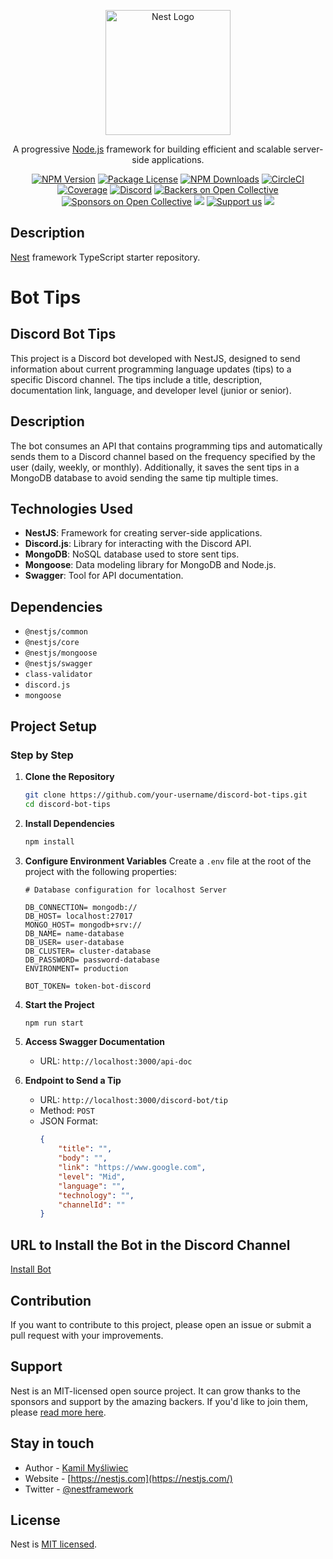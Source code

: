 <p align="center">
  <a href="http://nestjs.com/" target="blank"><img src="https://nestjs.com/img/logo-small.svg" width="200" alt="Nest Logo" /></a>
</p>

[circleci-image]: https://img.shields.io/circleci/build/github/nestjs/nest/master?token=abc123def456
[circleci-url]: https://circleci.com/gh/nestjs/nest

  <p align="center">A progressive <a href="http://nodejs.org" target="_blank">Node.js</a> framework for building efficient and scalable server-side applications.</p>
    <p align="center">
<a href="https://www.npmjs.com/~nestjscore" target="_blank"><img src="https://img.shields.io/npm/v/@nestjs/core.svg" alt="NPM Version" /></a>
<a href="https://www.npmjs.com/~nestjscore" target="_blank"><img src="https://img.shields.io/npm/l/@nestjs/core.svg" alt="Package License" /></a>
<a href="https://www.npmjs.com/~nestjscore" target="_blank"><img src="https://img.shields.io/npm/dm/@nestjs/common.svg" alt="NPM Downloads" /></a>
<a href="https://circleci.com/gh/nestjs/nest" target="_blank"><img src="https://img.shields.io/circleci/build/github/nestjs/nest/master" alt="CircleCI" /></a>
<a href="https://coveralls.io/github/nestjs/nest?branch=master" target="_blank"><img src="https://coveralls.io/repos/github/nestjs/nest/badge.svg?branch=master#9" alt="Coverage" /></a>
<a href="https://discord.gg/G7Qnnhy" target="_blank"><img src="https://img.shields.io/badge/discord-online-brightgreen.svg" alt="Discord"/></a>
<a href="https://opencollective.com/nest#backer" target="_blank"><img src="https://opencollective.com/nest/backers/badge.svg" alt="Backers on Open Collective" /></a>
<a href="https://opencollective.com/nest#sponsor" target="_blank"><img src="https://opencollective.com/nest/sponsors/badge.svg" alt="Sponsors on Open Collective" /></a>
  <a href="https://paypal.me/kamilmysliwiec" target="_blank"><img src="https://img.shields.io/badge/Donate-PayPal-ff3f59.svg"/></a>
    <a href="https://opencollective.com/nest#sponsor"  target="_blank"><img src="https://img.shields.io/badge/Support%20us-Open%20Collective-41B883.svg" alt="Support us"></a>
  <a href="https://twitter.com/nestframework" target="_blank"><img src="https://img.shields.io/twitter/follow/nestframework.svg?style=social&label=Follow"></a>
</p>
  <!--[![Backers on Open Collective](https://opencollective.com/nest/backers/badge.svg)](https://opencollective.com/nest#backer)
  [![Sponsors on Open Collective](https://opencollective.com/nest/sponsors/badge.svg)](https://opencollective.com/nest#sponsor)-->

## Description

[Nest](https://github.com/nestjs/nest) framework TypeScript starter repository.

# Bot Tips

## Discord Bot Tips
This project is a Discord bot developed with NestJS, designed to send information about current programming language updates (tips) to a specific Discord channel. The tips include a title, description, documentation link, language, and developer level (junior or senior).

## Description

The bot consumes an API that contains programming tips and automatically sends them to a Discord channel based on the frequency specified by the user (daily, weekly, or monthly). Additionally, it saves the sent tips in a MongoDB database to avoid sending the same tip multiple times.

## Technologies Used

- **NestJS**: Framework for creating server-side applications.
- **Discord.js**: Library for interacting with the Discord API.
- **MongoDB**: NoSQL database used to store sent tips.
- **Mongoose**: Data modeling library for MongoDB and Node.js.
- **Swagger**: Tool for API documentation.

## Dependencies

- `@nestjs/common`
- `@nestjs/core`
- `@nestjs/mongoose`
- `@nestjs/swagger`
- `class-validator`
- `discord.js`
- `mongoose`

## Project Setup

### Step by Step

1. **Clone the Repository**
    ```bash
    git clone https://github.com/your-username/discord-bot-tips.git
    cd discord-bot-tips
    ```

2. **Install Dependencies**
    ```bash
    npm install
    ```

3. **Configure Environment Variables**
    Create a `.env` file at the root of the project with the following properties:
    ```env
    # Database configuration for localhost Server
    
    DB_CONNECTION= mongodb://
    DB_HOST= localhost:27017
    MONGO_HOST= mongodb+srv://
    DB_NAME= name-database
    DB_USER= user-database
    DB_CLUSTER= cluster-database
    DB_PASSWORD= password-database
    ENVIRONMENT= production

    BOT_TOKEN= token-bot-discord
    ```

4. **Start the Project**
    ```bash
    npm run start
    ```

5. **Access Swagger Documentation**
    - URL: `http://localhost:3000/api-doc`

6. **Endpoint to Send a Tip**
    - URL: `http://localhost:3000/discord-bot/tip`
    - Method: `POST`
    - JSON Format:
      ```json
      {
          "title": "",
          "body": "",
          "link": "https://www.google.com",
          "level": "Mid",
          "language": "",
          "technology": "",
          "channelId": ""
      }
      ```

## URL to Install the Bot in the Discord Channel

[Install Bot](https://discord.com/oauth2/authorize?client_id=1256684001209487511&permissions=8&integration_type=0&scope=bot)


## Contribution

If you want to contribute to this project, please open an issue or submit a pull request with your improvements.


## Support

Nest is an MIT-licensed open source project. It can grow thanks to the sponsors and support by the amazing backers. If you'd like to join them, please [read more here](https://docs.nestjs.com/support).

## Stay in touch

- Author - [Kamil Myśliwiec](https://kamilmysliwiec.com)
- Website - [https://nestjs.com](https://nestjs.com/)
- Twitter - [@nestframework](https://twitter.com/nestframework)

## License

Nest is [MIT licensed](LICENSE).
